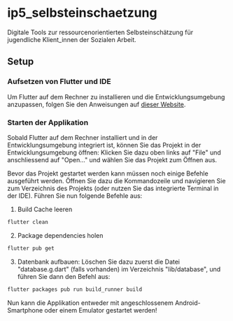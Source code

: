 # ip5_selbsteinschaetzung

Digitale Tools zur ressourcenorientierten Selbsteinschätzung für jugendliche Klient_innen der Sozialen Arbeit.

## Setup

### Aufsetzen von Flutter und IDE

Um Flutter auf dem Rechner zu installieren und die Entwicklungsumgebung anzupassen, folgen Sie den Anweisungen auf [dieser Website](https://flutter.dev/docs/get-started/install).

### Starten der Applikation

Sobald Flutter auf dem Rechner installiert und in der Entwicklungsumgebung integriert ist, können Sie das Projekt in der Entwicklungsumgebung öffnen:
Klicken Sie dazu oben links auf "File" und anschliessend auf "Open..." und wählen Sie das Projekt zum Öffnen aus.

Bevor das Projekt gestartet werden kann müssen noch einige Befehle ausgeführt werden.
Öffnen Sie dazu die Kommandozeile und navigieren Sie zum Verzeichnis des Projekts (oder nutzen Sie das integrierte Terminal in der IDE).
Führen Sie nun folgende Befehle aus:

1. Build Cache leeren
```bash
flutter clean
```

2. Package dependencies holen
```bash
flutter pub get
```

3. Datenbank aufbauen:
Löschen Sie dazu zuerst die Datei "database.g.dart" (falls vorhanden) im Verzeichnis "lib/database", und führen Sie dann den Befehl aus:
```bash
flutter packages pub run build_runner build
```

Nun kann die Applikation entweder mit angeschlossenem Android-Smartphone oder einem Emulator gestartet werden!